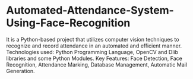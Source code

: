 # Automated-Attendance-System-Using-Face-Recognition
It is a Python-based project that utilizes computer vision techniques to recognize and record attendance in an automated and efficient manner.
Technologies used: Python Programming Language, OpenCV and Dlib libraries and some Python Modules.
Key Features: Face Detection, Face Recognition, Attendance Marking, Database Management, Automatic Mail Generation.
